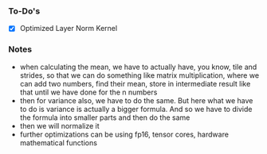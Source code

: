 ### To-Do's
- [x] Optimized Layer Norm Kernel

### Notes
* when calculating the mean, we have to actually have, you know, tile and strides, so that we can do something like matrix multiplication, where we can add two numbers, find their mean, store in intermediate result like that until we have done for the n numbers
* then for variance also, we have to do the same. But here what we have to do is variance is actually a bigger formula. And so we have to divide the formula into smaller parts and then do the same
* then we will normalize it
* further optimizations can be using fp16, tensor cores, hardware mathematical functions